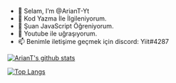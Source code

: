 - 👋 Selam, I’m @ArianT-Yt
- 👀 Kod Yazma İle İlgileniyorum.
- 🌱 Şuan JavaScript Öğreniyorum. 
- 💞️ Youtube ile uğraşıyorum.
- 📫 Benimle iletişime geçmek için discord: Yiit#4287

[![ArianT's github stats](https://github-readme-stats.vercel.app/api?username=ArianT-Yt&count_private=true&show_icons=true&theme=radical&hide_rank=false)](https://github.com/ArianT-Yt/github-readme-stats)


[![Top Langs](https://github-readme-stats.vercel.app/api/top-langs/?username=ArianT-Yt)](https://github.com/ArianT-Yt/github-readme-stats)
